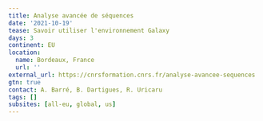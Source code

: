 ```yaml
---
title: Analyse avancée de séquences
date: '2021-10-19'
tease: Savoir utiliser l'environnement Galaxy
days: 3
continent: EU
location:
  name: Bordeaux, France
  url: ''
external_url: https://cnrsformation.cnrs.fr/analyse-avancee-sequences
gtn: true
contact: A. Barré, B. Dartigues, R. Uricaru
tags: []
subsites: [all-eu, global, us]
---
```

